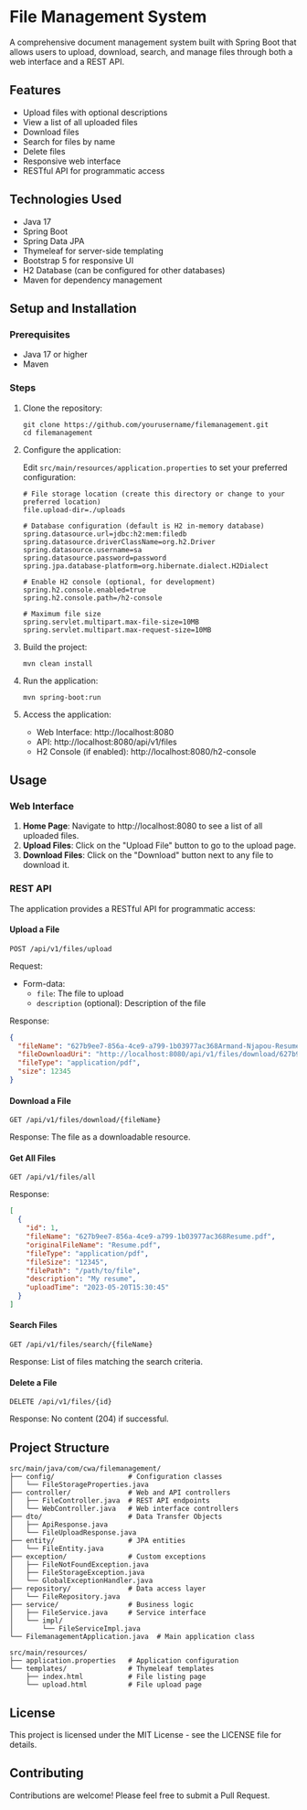 # File Management System

A comprehensive document management system built with Spring Boot that allows users to upload, download, search, and manage files through both a web interface and a REST API.

## Features

- Upload files with optional descriptions
- View a list of all uploaded files
- Download files
- Search for files by name
- Delete files
- Responsive web interface
- RESTful API for programmatic access

## Technologies Used

- Java 17
- Spring Boot
- Spring Data JPA
- Thymeleaf for server-side templating
- Bootstrap 5 for responsive UI
- H2 Database (can be configured for other databases)
- Maven for dependency management

## Setup and Installation

### Prerequisites

- Java 17 or higher
- Maven

### Steps

1. Clone the repository:
   ```
   git clone https://github.com/yourusername/filemanagement.git
   cd filemanagement
   ```

2. Configure the application:
   
   Edit `src/main/resources/application.properties` to set your preferred configuration:
   
   ```properties
   # File storage location (create this directory or change to your preferred location)
   file.upload-dir=./uploads
   
   # Database configuration (default is H2 in-memory database)
   spring.datasource.url=jdbc:h2:mem:filedb
   spring.datasource.driverClassName=org.h2.Driver
   spring.datasource.username=sa
   spring.datasource.password=password
   spring.jpa.database-platform=org.hibernate.dialect.H2Dialect
   
   # Enable H2 console (optional, for development)
   spring.h2.console.enabled=true
   spring.h2.console.path=/h2-console
   
   # Maximum file size
   spring.servlet.multipart.max-file-size=10MB
   spring.servlet.multipart.max-request-size=10MB
   ```

3. Build the project:
   ```
   mvn clean install
   ```

4. Run the application:
   ```
   mvn spring-boot:run
   ```

5. Access the application:
   - Web Interface: http://localhost:8080
   - API: http://localhost:8080/api/v1/files
   - H2 Console (if enabled): http://localhost:8080/h2-console

## Usage

### Web Interface

1. **Home Page**: Navigate to http://localhost:8080 to see a list of all uploaded files.
2. **Upload Files**: Click on the "Upload File" button to go to the upload page.
3. **Download Files**: Click on the "Download" button next to any file to download it.

### REST API

The application provides a RESTful API for programmatic access:

#### Upload a File

```
POST /api/v1/files/upload
```

Request:
- Form-data:
  - `file`: The file to upload
  - `description` (optional): Description of the file

Response:
```json
{
  "fileName": "627b9ee7-856a-4ce9-a799-1b03977ac368Armand-Njapou-Resume.pdf",
  "fileDownloadUri": "http://localhost:8080/api/v1/files/download/627b9ee7-856a-4ce9-a799-1b03977ac368Armand-Njapou-Resume.pdf",
  "fileType": "application/pdf",
  "size": 12345
}
```

#### Download a File

```
GET /api/v1/files/download/{fileName}
```

Response: The file as a downloadable resource.

#### Get All Files

```
GET /api/v1/files/all
```

Response:
```json
[
  {
    "id": 1,
    "fileName": "627b9ee7-856a-4ce9-a799-1b03977ac368Resume.pdf",
    "originalFileName": "Resume.pdf",
    "fileType": "application/pdf",
    "fileSize": "12345",
    "filePath": "/path/to/file",
    "description": "My resume",
    "uploadTime": "2023-05-20T15:30:45"
  }
]
```

#### Search Files

```
GET /api/v1/files/search/{fileName}
```

Response: List of files matching the search criteria.

#### Delete a File

```
DELETE /api/v1/files/{id}
```

Response: No content (204) if successful.

## Project Structure

```
src/main/java/com/cwa/filemanagement/
├── config/                  # Configuration classes
│   └── FileStorageProperties.java
├── controller/              # Web and API controllers
│   ├── FileController.java  # REST API endpoints
│   └── WebController.java   # Web interface controllers
├── dto/                     # Data Transfer Objects
│   ├── ApiResponse.java
│   └── FileUploadResponse.java
├── entity/                  # JPA entities
│   └── FileEntity.java
├── exception/               # Custom exceptions
│   ├── FileNotFoundException.java
│   ├── FileStorageException.java
│   └── GlobalExceptionHandler.java
├── repository/              # Data access layer
│   └── FileRepository.java
├── service/                 # Business logic
│   ├── FileService.java     # Service interface
│   └── impl/
│       └── FileServiceImpl.java
└── FilemanagementApplication.java  # Main application class

src/main/resources/
├── application.properties   # Application configuration
└── templates/               # Thymeleaf templates
    ├── index.html           # File listing page
    └── upload.html          # File upload page
```

## License

This project is licensed under the MIT License - see the LICENSE file for details.

## Contributing

Contributions are welcome! Please feel free to submit a Pull Request.